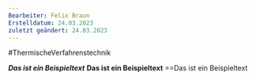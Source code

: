 ```yaml
---
Bearbeiter: Felix Braun
Erstelldatum: 24.03.2023
zuletzt geändert: 24.03.2023
---
```


#ThermischeVerfahrenstechnik


***Das ist ein Beispieltext***
**Das ist ein Beispieltext** 
==Das ist ein Beispieltext





